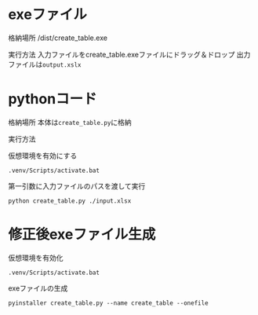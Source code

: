 
# exeファイル
格納場所
/dist/create_table.exe

実行方法
入力ファイルをcreate_table.exeファイルにドラッグ＆ドロップ
出力ファイルは`output.xslx`



# pythonコード
格納場所
本体は`create_table.py`に格納

実行方法

仮想環境を有効にする

```
.venv/Scripts/activate.bat

```

第一引数に入力ファイルのパスを渡して実行

```
python create_table.py ./input.xlsx
```

# 修正後exeファイル生成

仮想環境を有効化

```
.venv/Scripts/activate.bat
```

exeファイルの生成
```
pyinstaller create_table.py --name create_table --onefile
```
